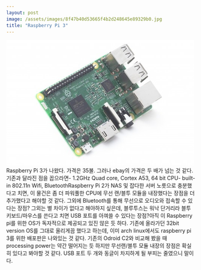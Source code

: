 ```yaml
---
layout: post
image: /assets/images/8f47b40d53665f4b2d248645e89329b0.jpg
title: "Raspberry Pi 3"
---
```





![image](/assets/images/8f47b40d53665f4b2d248645e89329b0.jpg)
Raspberry Pi 3가 나왔다. 가격은 35불. 그러나 ebay의 가격은 두 배가 넘는 것 같다. 기존과 달라진 점을 꼽으라면- 1.2GHz Quad core, Cortex A53, 64 bit CPU- built-in 802.11n Wifi, BluetoothRaspberry Pi 2가 NAS 및 잡다한 서버 노릇으로 충분했다고 치면, 이 물건은 좀 더 파워풀한 CPU에 무선 랜/블투 모듈을 내장했다는 장점을 더 추가했다고 해야할 것 같다. 그외에 Bluetooth를 통해 무선으로 오디오와 접속할 수 있다는 장점? 그외는 별 차이가 없다고 해야하지 싶은데, 블루투스는 워낙 단거리라 블투 키보드/마우스를 쓴다고 치면 USB 포트를 아껴쓸 수 있다는 장점?아직 이 Raspberry pi를 위한 OS가 독자적으로 제공되고 있진 않은 듯 하다. 기존에 올라가던 32bit version OS를 그대로 올리게끔 했다고 하는데, 이미 arch linux에서도 raspberry pi 3를 위한 배포판은 나와있는 것 같다. 기존의 Odroid C2와 비교해 봤을 때 processing power는 약간 떨어지는 듯 하지만 무선랜/블투 모듈 내장의 장점은 확실히 있다고 봐야할 것 같다. USB 포트 두 개와 동글이 차지하게 될 부피는 줄였으니 말이다. 

